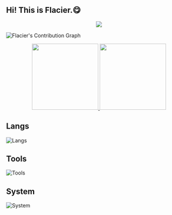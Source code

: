 ## Hi! This is Flacier.😋

<p align="center">
  <img src="https://count.getloli.com/@Flacier-GithubProfile?name=Flacier-GithubProfile&theme=gelbooru&aligen=center" />
</p>

![Flacier's Contribution Graph](https://github-readme-activity-graph.vercel.app/graph?username=Fldicoahkiin&theme=react)

<p align="center">
  <a href="https://github.com/anuraghazra/github-readme-stats">
    <img height="180em" src="https://github-readme-stats.vercel.app/api/top-langs/?username=Fldicoahkiin&layout=compact&theme=github_dark_dimmed&langs_count=8&hide=&exclude_repo=MnBWarband-Editor_bak" />
    <img height="180em" src="https://github-readme-stats.vercel.app/api?username=Fldicoahkiin&theme=github_dark_dimmed&show_icons=true" />
  </a>
</p>

## Langs

![Langs](https://skillicons.dev/icons?i=rust,go,python,flutter,php,cpp,c,java,html,css,js,typescript)

## Tools

![Tools](https://skillicons.dev/icons?i=git,github,githubactions,vscode,md,notion,docker,cloudflare,workers,vercel,nginx,nodejs,npm,yarn,mysql)

## System

![System](https://skillicons.dev/icons?i=apple,windows,arch)
